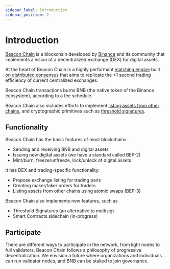 ```yaml
---
sidebar_label: Introduction
sidebar_position: 2
---
```

# Introduction

[Beacon Chain](https://www.binance.org) is a blockchain developed by [Binance](https://www.binance.com) and its community that implements a vision of a decentralized exchange (DEX) for digital assets.

At the heart of Beacon Chain is a highly performant [matching engine](../beaconchain/learn/matching-engine.md) built on [distributed consensus](../beaconchain/learn/architecture.md) that aims to replicate the <1 second trading efficiency of current centralized exchanges.

Beacon Chain transactions burns BNB (the native token of the Binance ecosystem), according to a fee schedule.

Beacon Chain also includes efforts to implement [listing assets from other chains](../beaconchain/atomic-swap.md), and cryptographic primitives such as [threshold signatures](../beaconchain/learn/threshold-signature-scheme.md).

## Functionality

Beacon Chain has the basic features of most blockchains:

- Sending and receiving BNB and digital assets
- Issuing new digital assets (we have a standard called BEP-2)
- Mint/burn, freeze/unfreeze, lock/unlock of digital assets

It has DEX and trading-specific functionality:

- Propose exchange listing for trading pairs
- Creating maker/taker orders for traders
- Listing assets from other chains using atomic swaps (BEP-3)

Beacon Chain also implements new features, such as

- Threshold Signatures (an alternative to multisig)
- Smart Contracts sidechain (in-progress)

## Participate

There are different ways to participate in the network, from light nodes to full validators. Beacon Chain follows a philosophy of progressive decentralization. We envision a future where organizations and individuals can run validator nodes, and BNB can be staked to join governance.